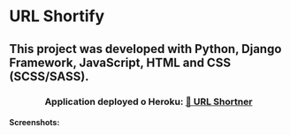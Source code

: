 # URL Shortify

## This project was developed with Python, Django Framework, JavaScript, HTML and CSS (SCSS/SASS).

<h3 align="center"> Application deployed o Heroku: <a href="https://shurls-ag.herokuapp.com/">🔗 URL Shortner</a></h3>

<h4> Screenshots: </h4>
